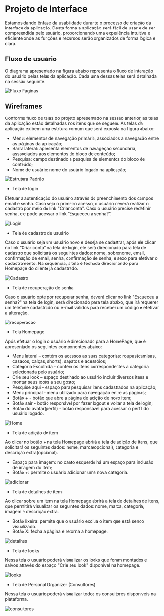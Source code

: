 
# Projeto de Interface

Estamos dando ênfase da usabilidade durante o processo de criação da interface da aplicação. Desta forma a aplicação será fácil de usar e de ser compreendida pelo usuário, proporcionando uma experiência intuitiva e eficiente onde as funções e recursos serão organizados de forma lógica e clara.

## Fluxo de usuário

O diagrama apresentado na figura abaixo representa o fluxo de interação do usuário pelas telas da aplicação. Cada uma dessas telas será detalhada na sessão seguinte.

![Fluxo Paginas](https://user-images.githubusercontent.com/126190493/232873448-19499e7a-9df9-4aad-bad2-9d58becb5e7e.jpg)

## Wireframes

Conforme fluxo de telas do projeto apresentado na sessão anterior, as telas da aplicação estão detalhadas nos itens que se seguem. As telas da aplicação exibem uma estrtura comum que será exposta na figura abaixo:

- Menu: elementos de navegação primária, associados a navegação entre as páginas da aplicação;
- Barra lateral: apresenta elementos de navageção secundária, asssociados aos elementos do bloco de conteúdo;
- Pesquisa: campo destinado a pesquisa de elementos do bloco de conteúdo;
- Nome de usuário: nome do usuário logado na aplicação;

![Estrutura Padrão](https://user-images.githubusercontent.com/126190493/232880590-54d3709c-111c-408e-9291-9f8bc4b6eb97.jpg)

- Tela de login

Efetuar a autenticação do usuário através do preenchimento dos campos email e senha. Caso seja o primeiro acesso, o usuário deverá realizar o cadastro por meio do link "Criar conta". Caso o usuário precise redefinir senha, ele pode acessar o link “Esqueceu a senha?”.

![Login](https://user-images.githubusercontent.com/126190493/232881893-06db8969-5037-4d1c-9bf2-6ce064b428a9.jpg)

- Tela de cadastro de usuário

Caso o usuário seja um usuário novo e deseja se cadastrar, após ele clicar no link “Criar conta” na tela de login, ele será direcionado para tela de cadastro que solicitará os seguintes dados: nome, sobrenome, email, confirmação de email, senha, confirmação de senha, e sexo para efetivar o cadastramento. Na sequência, a tela é fechada direcionando para Homepage do cliente já cadastrado.

![Cadastro](https://user-images.githubusercontent.com/126190493/232917205-d7ae96d2-71df-426e-a847-9313081bb304.jpg)

- Tela de recuperação de senha

Caso o usuário opte por recuperar senha, deverá clicar no link "Esqueceu a senha?" na tela de login, será direcionado para tela abaixo, que irá requerer um telefone cadastrado ou e-mail válidos para receber um código e efetivar a alteração.

![recuperacao](https://user-images.githubusercontent.com/126190493/232918480-185889ef-3565-4b9d-a607-4a662eed59d3.jpg)

- Tela Homepage

Após efetuar o login o usuário é direcionado para a HomePage, que é apresentado os seguintes componentes abaixo:

- Menu lateral – contém os acessos as suas categorias: roupas(camisas, casacos, calças, shorts), sapatos e acessóios;
- Categoria Escolhida - contém os itens correspondentes a categoria selecionada pelo usuário;
- Crie seu look – espaço destinado ao usuário incluir diversos itens e montar seus looks a seu gosto;
- Pesquise aqui - espaço para pesquisar itens cadastrados na aplicação;
- Menu principal - menu utilizado para navegação entre as páginas;
- Botão + - botão que abre a página de adição de novo item;
- Botão sair - botão responável por fazer logout e voltar a tela de login;
- Botão do avatar(perfil) - botão responsável para acessar o perfil do usuário logado.

![Home](https://user-images.githubusercontent.com/126190493/232920285-a9ba07bc-4808-43a3-a3a1-c27d7c1257be.jpg)

- Tela de adição de item

Ao clicar no botão + na tela Homepage abrirá a tela de adição de itens, que solicitará os seguintes dados: nome, marca(opcional), categoria e descrição extra(opcional).

- Espaço para imagem: no canto esquerdo há um espaço para inclusão de imagem do item;
- Botão +:  permite o usuário adicionar uma nova categoria.

![adicionar](https://user-images.githubusercontent.com/126190493/232920913-00d1d3d6-52c3-4a17-a324-f59e949b3570.jpg)

- Tela de detalhes de item

Ao clicar sobre um item na tela Homepage abrirá a tela de detalhes de itens, que permitirá visualizar os seguintes dados: nome, marca, categoria, imagem e descrição extra.

- Botão lixeira: permite que o usuário exclua o item que está sendo visualizado.
- Botão X: fecha a página e retorna a homepage.

![detalhes](https://user-images.githubusercontent.com/126190493/232921953-9ef0e15d-a347-4c58-be57-0e19c15ca58e.jpg)

- Tela de looks

Nessa tela o usuário poderá visualizar os looks que foram montados e salvos através do espaço "Crie seu look" disponível na homepage.

![looks](https://user-images.githubusercontent.com/126190493/232922188-b2ff9dfc-900c-4da3-8bfc-b38baad60516.jpg)

- Tela de Personal Organizer (Consultores)

Nessa tela o usuário poderá visualizar todos os consultores disponíveis na plataforma.

![consultores](https://user-images.githubusercontent.com/126190493/232922419-cc3f5ef6-b5c9-4f5f-b601-1571951f4000.jpg)














